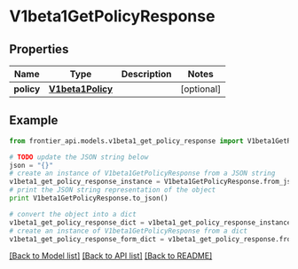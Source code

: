 # V1beta1GetPolicyResponse


## Properties
Name | Type | Description | Notes
------------ | ------------- | ------------- | -------------
**policy** | [**V1beta1Policy**](V1beta1Policy.md) |  | [optional] 

## Example

```python
from frontier_api.models.v1beta1_get_policy_response import V1beta1GetPolicyResponse

# TODO update the JSON string below
json = "{}"
# create an instance of V1beta1GetPolicyResponse from a JSON string
v1beta1_get_policy_response_instance = V1beta1GetPolicyResponse.from_json(json)
# print the JSON string representation of the object
print V1beta1GetPolicyResponse.to_json()

# convert the object into a dict
v1beta1_get_policy_response_dict = v1beta1_get_policy_response_instance.to_dict()
# create an instance of V1beta1GetPolicyResponse from a dict
v1beta1_get_policy_response_form_dict = v1beta1_get_policy_response.from_dict(v1beta1_get_policy_response_dict)
```
[[Back to Model list]](../README.md#documentation-for-models) [[Back to API list]](../README.md#documentation-for-api-endpoints) [[Back to README]](../README.md)


